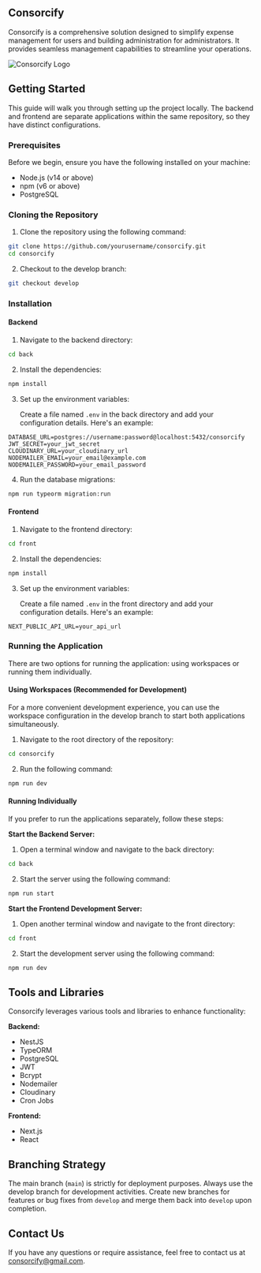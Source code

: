 ## Consorcify

Consorcify is a comprehensive solution designed to simplify expense management for users and building administration for administrators. It provides seamless management capabilities to streamline your operations.

![Consorcify Logo](https://res.cloudinary.com/consorcify/image/upload/v1718844349/descarga_a0acun.png)

## Getting Started

This guide will walk you through setting up the project locally. The backend and frontend are separate applications within the same repository, so they have distinct configurations.

### Prerequisites

Before we begin, ensure you have the following installed on your machine:

* Node.js (v14 or above)
* npm (v6 or above)
* PostgreSQL
### Cloning the Repository

1. Clone the repository using the following command:

```bash
git clone https://github.com/yourusername/consorcify.git
cd consorcify
```

2. Checkout to the develop branch:

```bash
git checkout develop
```

### Installation

#### Backend

1. Navigate to the backend directory:

```bash
cd back
```

2. Install the dependencies:

```bash
npm install
```

3. Set up the environment variables:

   Create a file named `.env` in the back directory and add your configuration details. Here's an example:

```
DATABASE_URL=postgres://username:password@localhost:5432/consorcify
JWT_SECRET=your_jwt_secret
CLOUDINARY_URL=your_cloudinary_url
NODEMAILER_EMAIL=your_email@example.com
NODEMAILER_PASSWORD=your_email_password
```

4. Run the database migrations:

```bash
npm run typeorm migration:run
```

#### Frontend

1. Navigate to the frontend directory:

```bash
cd front
```

2. Install the dependencies:

```bash
npm install
```

3. Set up the environment variables:

   Create a file named `.env` in the front directory and add your configuration details. Here's an example:

```
NEXT_PUBLIC_API_URL=your_api_url
```

### Running the Application

There are two options for running the application: using workspaces or running them individually.

#### Using Workspaces (Recommended for Development)

For a more convenient development experience, you can use the workspace configuration in the develop branch to start both applications simultaneously.

1. Navigate to the root directory of the repository:

```bash
cd consorcify
```

2. Run the following command:

```bash
npm run dev
```

#### Running Individually

If you prefer to run the applications separately, follow these steps:

**Start the Backend Server:**

1. Open a terminal window and navigate to the back directory:

```bash
cd back
```

2. Start the server using the following command:

```bash
npm run start
```

**Start the Frontend Development Server:**

1. Open another terminal window and navigate to the front directory:

```bash
cd front
```

2. Start the development server using the following command:

```bash
npm run dev
```

## Tools and Libraries

Consorcify leverages various tools and libraries to enhance functionality:

**Backend:**

* NestJS
* TypeORM
* PostgreSQL
* JWT
* Bcrypt
* Nodemailer
* Cloudinary
* Cron Jobs

**Frontend:**

* Next.js
* React

## Branching Strategy

The main branch (`main`) is strictly for deployment purposes. Always use the develop branch for development activities. Create new branches for features or bug fixes from `develop` and merge them back into `develop` upon completion.

## Contact Us

If you have any questions or require assistance, feel free to contact us at consorcify@gmail.com.
